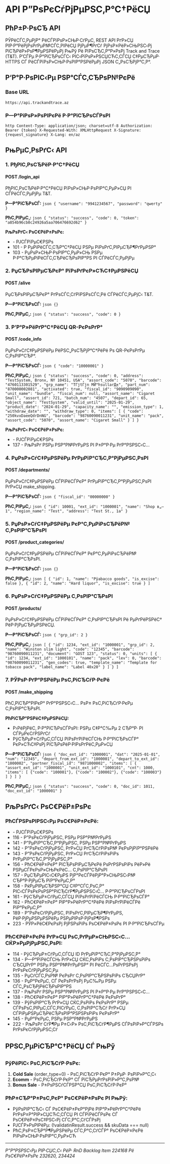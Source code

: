 ﻿# API Р”РѕРєСѓРјРµРЅС‚Р°С†РёСЏ

## РћР±Р·РѕСЂ API

РЎРёСЃС‚РµРјР° РёСЃРїРѕР»СЊР·СѓРµС‚ REST API РґР»СЏ РІР·Р°РёРјРѕРґРµР№СЃС‚РІРёСЏ РјРµР¶РґСѓ РјРѕР±РёР»СЊРЅС‹Рј РїСЂРёР»РѕР¶РµРЅРёРµРј РњРў Рё РїРѕСЂС‚Р°Р»РѕРј Track and Trace (T&T). Р’СЃРµ Р·Р°РїСЂРѕСЃС‹ РІС‹РїРѕР»РЅСЏСЋС‚СЃСЏ С‡РµСЂРµР· HTTPS СЃ РёСЃРїРѕР»СЊР·РѕРІР°РЅРёРµРј JSON С„РѕСЂРјР°С‚Р°.

## Р‘Р°Р·РѕРІС‹Рµ РЅР°СЃС‚СЂРѕР№РєРё

### Base URL
`
https://api.trackandtrace.az
`

### Р—Р°РіРѕР»РѕРІРєРё Р·Р°РїСЂРѕСЃРѕРІ
`http
Content-Type: application/json; charset=utf-8
Authorization: Bearer {token}
X-Requested-With: XMLHttpRequest
X-Signature: {request_signature}
X-Lang: en/az
`

## РњРµС‚РѕРґС‹ API

### 1. РђРІС‚РѕСЂРёР·Р°С†РёСЏ

#### POST /login_api
РђРІС‚РѕСЂРёР·Р°С†РёСЏ РїРѕР»СЊР·РѕРІР°С‚РµР»СЏ РІ СЃРёСЃС‚РµРјРµ T&T.

**Р—Р°РїСЂРѕСЃ:**
`json
{
  "username": "9941234567",
  "password": "qwerty"
}
`

**РћС‚РІРµС‚:**
`json
{
  "status": "success",
  "code": 0,
  "token": "a854b96cb0c24926a5aa706476692d62"
}
`

**РљРѕРґС‹ РѕС€РёР±РѕРє:**
-   - РЈСЃРїРµС€РЅРѕ
- 101 - Р РµРіРёСЃС‚СЂР°С†РёСЏ РЅРµ РїРѕРґС‚РІРµСЂР¶РґРµРЅР°
- 103 - РџРѕР»СЊР·РѕРІР°С‚РµР»СЊ РЅРµ Р·Р°СЂРµРіРёСЃС‚СЂРёСЂРѕРІР°РЅ РІ СЃРёСЃС‚РµРјРµ

### 2. РџСЂРѕРІРµСЂРєР° РїРѕРґРєР»СЋС‡РµРЅРёСЏ

#### POST /alive
РџСЂРѕРІРµСЂРєР° РґРѕСЃС‚СѓРїРЅРѕСЃС‚Рё СЃРёСЃС‚РµРјС‹ T&T.

**Р—Р°РїСЂРѕСЃ:**
`json
{}
`

**РћС‚РІРµС‚:**
`json
{
  "status": "success",
  "code": 0
}
`

### 3. Р’Р°Р»РёРґР°С†РёСЏ QR-РєРѕРґР°

#### POST /code_info
РџРѕР»СѓС‡РµРЅРёРµ РёРЅС„РѕСЂРјР°С†РёРё Рѕ QR-РєРѕРґРµ С‚РѕРІР°СЂР°.

**Р—Р°РїСЂРѕСЃ:**
`json
{
  "code": "10000001"
}
`

**РћС‚РІРµС‚:**
`json
{
  "status": "success",
  "code": 0,
  "address": "TestSystem, Bronx, NY 10451, USA",
  "assort_code": "5070",
  "barcode": "4760113301529",
  "grp_name": "TГјtГјn MЙ™hsullarД±",
  "part_num": "870000002081",
  "activated": true,
  "fiscal_id": "9090909090",
  "unit_name": "bundle",
  "fiscal_num": null,
  "assort_name": "Cigaret Small",
  "assort_id": 721,
  "batch_num": "4507",
  "depart_id": 65,
  "object_name": "TestSystem",
  "valid_until": "2025-01-29",
  "product_date": "2024-01-29",
  "capacity_name": "",
  "emission_type": 1,
  "withdraw_date": "",
  "withdraw_type": 0,
  "items": [
    {
      "code": "250kvxDaeeQdrDnNG",
      "barcode": "98760090011231",
      "unit_name": "pack",
      "assort_code": "5070",
      "assort_name": "Cigaret Small"
    }
  ]
}
`

**РљРѕРґС‹ РѕС€РёР±РѕРє:**
-   - РЈСЃРїРµС€РЅРѕ
- 137 - РљРѕРґ РЅРµ РЅР°Р№РґРµРЅ РІ Р±Р°Р·Рµ РґР°РЅРЅС‹С…

### 4. РџРѕР»СѓС‡РµРЅРёРµ РґРµРїР°СЂС‚Р°РјРµРЅС‚РѕРІ

#### POST /departments/
РџРѕР»СѓС‡РµРЅРёРµ СЃРїРёСЃРєР° РґРµРїР°СЂС‚Р°РјРµРЅС‚РѕРІ РґР»СЏ make_shipping.

**Р—Р°РїСЂРѕСЃ:**
`json
{
  "fiscal_id": "00000000"
}
`

**РћС‚РІРµС‚:**
`json
{
  "id": 10001,
  "ext_id": "1000001",
  "name": "Shop в„–1",
  "region_name": "Test",
  "address": "Test St., 1a"
}
`

### 5. РџРѕР»СѓС‡РµРЅРёРµ РєР°С‚РµРіРѕСЂРёР№ С‚РѕРІР°СЂРѕРІ

#### POST /product_categories/
РџРѕР»СѓС‡РµРЅРёРµ СЃРїРёСЃРєР° РєР°С‚РµРіРѕСЂРёР№ С‚РѕРІР°СЂРѕРІ.

**Р—Р°РїСЂРѕСЃ:**
`json
{}
`

**РћС‚РІРµС‚:**
`json
[
  {
    "id": 1,
    "name": "Рўabacco goods",
    "is_excise": false
  },
  {
    "id": 2,
    "name": "Hard liquor",
    "is_excise": true
  }
]
`

### 6. РџРѕР»СѓС‡РµРЅРёРµ С‚РѕРІР°СЂРѕРІ

#### POST /products/
РџРѕР»СѓС‡РµРЅРёРµ СЃРїРёСЃРєР° С‚РѕРІР°СЂРѕРІ Рё РµРґРёРЅРёС† РёР·РјРµСЂРµРЅРёСЏ.

**Р—Р°РїСЂРѕСЃ:**
`json
{
  "grp_id": 2
}
`

**РћС‚РІРµС‚:**
`json
[
  {
    "id": 1234,
    "ext_id": "1000001",
    "grp_id": 2,
    "name": "Winston slim light",
    "code": "12345",
    "barcode": "98760090011231",
    "document": "GOST 123",
    "status": 0,
    "units": [
      {
        "id": 1234,
        "ext_id": "1000101",
        "name": "pack",
        "lev": 0,
        "barcode": "98760090011231",
        "gen_codes": true,
        "template_name": "Template for tobacco pack",
        "label_name": "Label 40x20"
      }
    ]
  }
]
`

### 7. РЎРѕР·РґР°РЅРёРµ РѕС‚РіСЂСѓР·РєРё

#### POST /make_shipping
РћС‚РїСЂР°РІРєР° РґР°РЅРЅС‹С… РѕР± РѕС‚РіСЂСѓР·РєРµ С‚РѕРІР°СЂРѕРІ.

**РћРіСЂР°РЅРёС‡РµРЅРёСЏ:**
- Р›РёРјРёС‚ Р·Р°РїСЂРѕСЃРѕРІ: РЅРµ С‡Р°С‰Рµ 2 СЂР°Р· РІ СЃРµРєСѓРЅРґСѓ
- РўСЂРµР±СѓРµС‚СЃСЏ РїРѕРґРїРёСЃСЊ Р·Р°РїСЂРѕСЃР° РєР»СЋС‡РѕРј РїСЂРѕРёР·РІРѕРґРёС‚РµР»СЏ

**Р—Р°РїСЂРѕСЃ:**
`json
{
  "doc_ext_id": "1000001",
  "dat": "2025-01-01",
  "num": "12345",
  "depart_from_ext_id": "1000001",
  "depart_to_ext_id": "1000002",
  "partner_fiscal_id": "9871000002",
  "items": [
    {
      "assort_ext_id": "1000001",
      "unit_ext_id": "1000101",
      "cnt": 1000,
      "items": [
        {"code": "100001"},
        {"code": "100002"},
        {"code": "100003"}
      ]
    }
  ]
}
`

**РћС‚РІРµС‚:**
`json
{
  "status": "success",
  "code": 0,
  "doc_id": 1011,
  "doc_ext_id": "1000001"
}
`

## РљРѕРґС‹ РѕС€РёР±РѕРє

### РћСЃРЅРѕРІРЅС‹Рµ РѕС€РёР±РєРё:
-   - РЈСЃРїРµС€РЅРѕ
- 116 - Р”РѕРєСѓРјРµРЅС‚ РЅРµ РЅР°Р№РґРµРЅ
- 141 - Р”РµРїР°СЂС‚Р°РјРµРЅС‚ РЅРµ РЅР°Р№РґРµРЅ
- 142 - Р”РѕРєСѓРјРµРЅС‚ РґР»СЏ РґСЂСѓРіРѕР№ РєРѕРјРїР°РЅРёРё
- 143 - Р”РѕРєСѓРјРµРЅС‚ РґР»СЏ РґСЂСѓРіРѕРіРѕ РґРµРїР°СЂС‚Р°РјРµРЅС‚Р°
- 156 - РћС€РёР±РєР° РїСЂРѕРІРµСЂРєРё РѕРґРЅРѕРіРѕ РёР»Рё РЅРµСЃРєРѕР»СЊРєРёС… С‚РѕРІР°СЂРѕРІ
- 157 - РџСЂРµРІС‹С€РµРЅ РјР°РєСЃРёРјР°Р»СЊРЅС‹Р№ СЂР°Р·РјРµСЂ РїР°РєРµС‚Р°
- 158 - РќРµРІРµСЂРЅР°СЏ С‡Р°СЃС‚РѕС‚Р° РІС‹СЃРѕРєРѕРЅР°РіСЂСѓР¶РµРЅРЅС‹С… Р·Р°РїСЂРѕСЃРѕРІ
- 161 - РўСЂРµР±СѓРµС‚СЃСЏ РїРѕРґРїРёСЃСЊ Р·Р°РїСЂРѕСЃР°
- 162 - РћС€РёР±РєР° РІР°Р»РёРґР°С†РёРё РїРѕРґРїРёСЃРё РїР°РєРµС‚Р°
- 189 - Р”РѕРєСѓРјРµРЅС‚ РїРѕРґС‚РІРµСЂР¶РґРµРЅ, РёР·РјРµРЅРµРЅРёРµ РЅРµРІРѕР·РјРѕР¶РЅРѕ
- 223 - РЎР»РёС€РєРѕРј РјРЅРѕРіРѕ РѕС€РёР±РѕРє РІ Р·Р°РїСЂРѕСЃРµ

### РћС€РёР±РєРё РґР»СЏ РѕС‚РґРµР»СЊРЅС‹С… СЌР»РµРјРµРЅС‚РѕРІ:
- 114 - РўСЂРµР±СѓРµС‚СЃСЏ ID РґРµРїР°СЂС‚Р°РјРµРЅС‚Р°
- 134 - Р—Р°РїРёСЃСЊ РґР»СЏ СЌС‚РѕРіРѕ С‚РѕРІР°СЂРЅРѕРіРѕ СЂСЏРґР° РЅРµ РЅР°Р№РґРµРЅР° РІ РёСЃС…РѕРґРЅРѕРј РґРѕРєСѓРјРµРЅС‚Рµ
- 135 - РџСѓСЃС‚РѕР№ РєРѕРґ С‚РѕРІР°СЂРЅРѕРіРѕ СЂСЏРґР°
- 136 - РџР°РєРµС‚ СЃ РєРѕРґРѕРј РµС‰Рµ РЅРµ СЃС„РѕСЂРјРёСЂРѕРІР°РЅ
- 137 - РљРѕРґ РЅРµ РЅР°Р№РґРµРЅ РІ Р±Р°Р·Рµ РґР°РЅРЅС‹С…
- 138 - РћС€РёР±РєР° РІР°Р»РёРґР°С†РёРё РєРѕРґР°
- 139 - РўРѕРІР°СЂ РґР»СЏ СЌС‚РѕРіРѕ РєРѕРґР° РЅРµ СЃРѕРѕС‚РІРµС‚СЃС‚РІСѓРµС‚ С‚РѕРІР°СЂСѓ РґР»СЏ СЃРіРµРЅРµСЂРёСЂРѕРІР°РЅРЅРѕРіРѕ РєРѕРґР°
- 145 - РџР°РєРµС‚ РЅРµ РЅР°Р№РґРµРЅ
- 222 - РљРѕРґ СѓР¶Рµ Р±С‹Р» РѕС‚РіСЂСѓР¶РµРЅ СЃРѕРіР»Р°СЃРЅРѕ РґРѕРєСѓРјРµРЅС‚Сѓ

## РРЅС‚РµРіСЂР°С†РёСЏ СЃ РњРў

### РўРёРїС‹ РѕС‚РіСЂСѓР·РѕРє:
1. **Cold Sale** (order_type=0) - РѕС‚РіСЂСѓР·РєР° Р±РµР· РѕРїР»Р°С‚С‹
2. **Ecomm** - РѕС‚РіСЂСѓР·РєР° СЃ РїСЂРµРґРѕРїР»Р°С‚РѕР№
3. **Bonus Sale** - Р±РѕРЅСѓСЃРЅР°СЏ РѕС‚РіСЂСѓР·РєР°

### РћР±СЂР°Р±РѕС‚РєР° РѕС€РёР±РѕРє РІ РњРў:
- РўРѕРІР°СЂС‹ СЃ РѕС€РёР±РєР°РјРё РІР°Р»РёРґР°С†РёРё РґРѕР±Р°РІР»СЏСЋС‚СЃСЏ РІ СЃРїРёСЃРѕРє СЃ РѕС€РёР±РѕС‡РЅС‹Рј СЃС‚Р°С‚СѓСЃРѕРј
- РЈСЃР»РѕРІРёРµ: (!validatinResult.success && skuData === null)
- РћС‚РѕР±СЂР°Р¶РµРЅРёРµ СЃС‚Р°С‚СѓСЃР° РѕС€РёР±РєРё РїРѕР»СЊР·РѕРІР°С‚РµР»СЋ

---
*Р”Р°РЅРЅС‹Рµ РІР·СЏС‚С‹ РёР· RnD Backlog Item 224168 Рё РѕС€РёР±РѕРє 232620, 234424*
